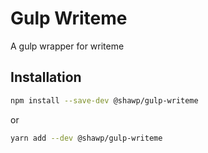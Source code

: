 # Gulp Writeme

A gulp wrapper for writeme

## Installation

```bash
npm install --save-dev @shawp/gulp-writeme
```
or
```bash
yarn add --dev @shawp/gulp-writeme
```


